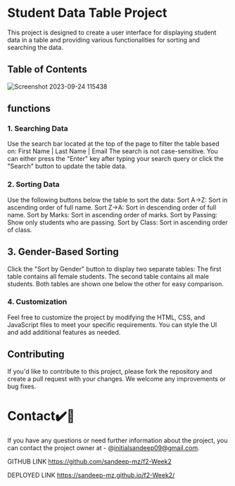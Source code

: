 # Student Data Table Project

This project is designed to create a user interface for displaying student data in a table and providing various functionalities for sorting and searching the data.

## Table of Contents
![Screenshot 2023-09-24 115438](https://github.com/sandeep-mz/f2-Week2/assets/108665091/0a5b3b60-07de-4f33-9a28-fb290f12d9e0)

## functions

### 1.  Searching Data
Use the search bar located at the top of the page to filter the table based on:
First Name      |       Last Name     |       Email
The search is not case-sensitive. You can either press the "Enter" key after typing your search query or click the "Search" button to update the table data.

### 2.  Sorting Data
Use the following buttons below the table to sort the data:
  Sort A->Z: Sort in ascending order of full name.
  Sort Z->A: Sort in descending order of full name.
  Sort by Marks: Sort in ascending order of marks.
  Sort by Passing: Show only students who are passing.
  Sort by Class: Sort in ascending order of class.
  
## 3.  Gender-Based Sorting

Click the "Sort by Gender" button to display two separate tables:
  The first table contains all female students.
  The second table contains all male students.
  Both tables are shown one below the other for easy comparison.
  
### 4.  Customization
  Feel free to customize the project by modifying the HTML, CSS, and JavaScript files to meet your specific requirements. You can style the UI and add additional features as needed.

## Contributing
If you'd like to contribute to this project, please fork the repository and create a pull request with your changes. We welcome any improvements or bug fixes.

# Contact✔️🔴

If you have any questions or need further information about the project, you can contact the project owner at - @initialsandeep09@gmail.com.


GITHUB LINK https://github.com/sandeep-mz/f2-Week2

DEPLOYED LINK https://sandeep-mz.github.io/f2-Week2/
